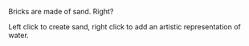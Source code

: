 Bricks are made of sand. Right?

Left click to create sand, right click to add an artistic representation of water.
